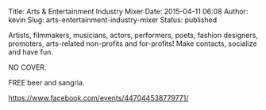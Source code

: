 Title: Arts & Entertainment Industry Mixer
Date: 2015-04-11 06:08
Author: kevin
Slug: arts-entertainment-industry-mixer
Status: published

Artists, filmmakers, musicians, actors, performers, poets, fashion designers, promoters, arts-related non-profits and for-profits! Make contacts, socialize and have fun.

NO COVER.

FREE beer and sangria.

https://www.facebook.com/events/447044538779771/
